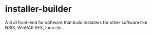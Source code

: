 # installer-builder
A GUI front-end for software that build installers for other software like NSIS, WinRAR SFX, Inno etc..

